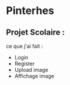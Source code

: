 # Pinterhes

## Projet Scolaire :

ce que j'ai fait :
 
- Login
- Register
- Upload image
- Affichage image








